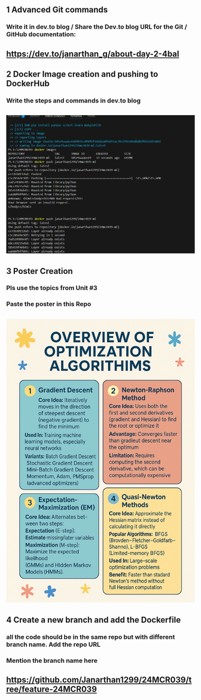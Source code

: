 ## 1 Advanced Git commands 
###  Write it in dev.to blog / Share the Dev.to blog URL for the Git / GitHub documentation:
https://dev.to/janarthan_g/about-day-2-4bal
-----
## 2 Docker Image creation and pushing to DockerHub
###  Write the steps and commands in dev.to blog
![alt text](image.png)
-----
## 3 Poster Creation
###  Pls use the topics from Unit #3
###  Paste the poster in this Repo
![alt text](<poster ml.png>)
-----
## 4 Create a new branch and add the Dockerfile
###  all the code should be in the same repo but with different branch name. Add the repo URL
###  Mention the branch name here
https://github.com/Janarthan1299/24MCR039/tree/feature-24MCR039
-----
